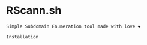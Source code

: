 # RScann.sh
```Simple Subdomain Enumeration tool made with love ❤️ ```

```Installation```

```sudo git clone https://github.com/gl1tch101/RSscann.sh&&cd RSscann.sh&&./rsscan.sh
